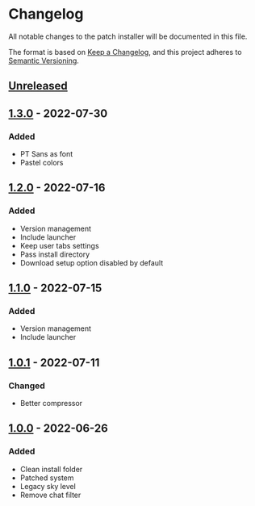 # Changelog

All notable changes to the patch installer will be documented in this file.

The format is based on [Keep a Changelog](https://keepachangelog.com/en/1.0.0/),
and this project adheres to [Semantic Versioning](https://semver.org/spec/v2.0.0.html).

## [Unreleased]

## [1.3.0] - 2022-07-30

### Added

- PT Sans as font
- Pastel colors

## [1.2.0] - 2022-07-16

### Added

- Version management
- Include launcher
- Keep user tabs settings
- Pass install directory
- Download setup option disabled by default

## [1.1.0] - 2022-07-15

### Added

- Version management
- Include launcher

## [1.0.1] - 2022-07-11

### Changed

- Better compressor

## [1.0.0] - 2022-06-26

### Added

- Clean install folder
- Patched system
- Legacy sky level
- Remove chat filter

[unreleased]: https://github.com/vae-soli-fr/client/compare/patch-v1.3.0...HEAD
[1.3.0]: https://github.com/vae-soli-fr/client/compare/patch-v1.2.0...patch-v1.3.0
[1.2.0]: https://github.com/vae-soli-fr/client/compare/patch-v1.1.0...patch-v1.2.0
[1.1.0]: https://github.com/vae-soli-fr/client/compare/patch-v1.0.1...patch-v1.1.0
[1.0.1]: https://github.com/vae-soli-fr/client/compare/patch-v1.0.0...patch-v1.0.1
[1.0.0]: https://github.com/vae-soli-fr/client/releases/tag/patch-v1.0.0

